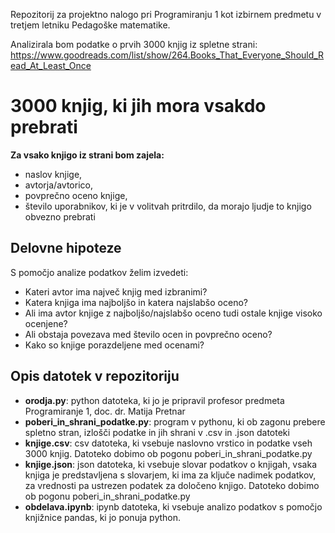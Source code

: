 Repozitorij za projektno nalogo pri Programiranju 1 kot izbirnem predmetu v tretjem letniku Pedagoške matematike.

Analizirala bom podatke o prvih 3000 knjig iz spletne strani: https://www.goodreads.com/list/show/264.Books_That_Everyone_Should_Read_At_Least_Once

# 3000 knjig, ki jih mora vsakdo prebrati

<b>Za vsako knjigo iz strani bom zajela:</b>
<ul>
  <li>naslov knjige,</li>
  <li>avtorja/avtorico,</li>
  <li>povprečno oceno knjige,</li>
  <li>število uporabnikov, ki je v volitvah pritrdilo, da morajo ljudje to knjigo obvezno prebrati</li>
 </ul>
 
 ## Delovne hipoteze
 S pomočjo analize podatkov želim izvedeti:
 <ul>
  <li>Kateri avtor ima največ knjig med izbranimi?</li>
  <li>Katera knjiga ima najboljšo in katera najslabšo oceno?</li>
  <li>Ali ima avtor knjige z najboljšo/najslabšo oceno tudi ostale knjige visoko ocenjene?</li>
  <li>Ali obstaja povezava med število ocen in povprečno oceno?</li>
  <li>Kako so knjige porazdeljene med ocenami?</li>
 </ul>

 <h2>Opis datotek v repozitoriju</h2>
 <ul>
  <li><b>orodja.py</b>: python datoteka, ki jo je pripravil profesor predmeta Programiranje 1, doc. dr. Matija Pretnar </li>
  <li><b>poberi_in_shrani_podatke.py</b>: program v pythonu, ki ob zagonu prebere spletno stran, izlošči podatke in jih shrani v .csv in .json datoteki</li>
  <li><b>knjige.csv</b>: csv datoteka, ki vsebuje naslovno vrstico in podatke vseh 3000 knjig. Datoteko dobimo ob pogonu poberi_in_shrani_podatke.py</li>
  <li><b>knjige.json</b>: json datoteka, ki vsebuje slovar podatkov o knjigah, vsaka knjiga je predstavljena s slovarjem, ki ima za ključe nadimek podatkov, za vrednosti pa ustrezen podatek za določeno knjigo. Datoteko dobimo ob pogonu poberi_in_shrani_podatke.py</li>
  <li><b>obdelava.ipynb</b>: ipynb datoteka, ki vsebuje analizo podatkov s pomočjo knjižnice pandas, ki jo ponuja python. 
 </ul>

